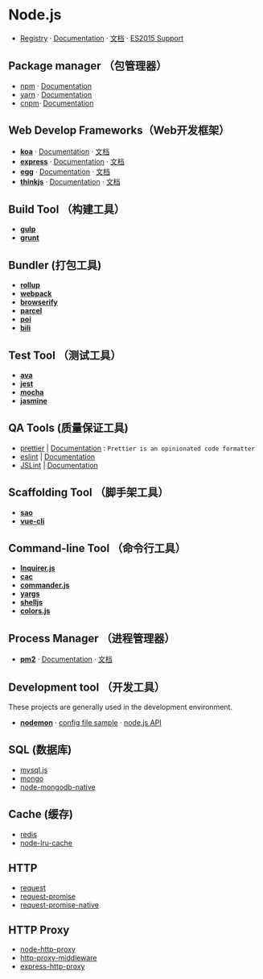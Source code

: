 # Node.js

- [Registry](https://github.com/nodejs/node) · [Documentation](https://nodejs.org/en/docs/) · [文档](http://nodejs.cn/api/) · [ES2015 Support](http://node.green/)

## Package manager （包管理器）

- [npm](https://github.com/npm/npm) · [Documentation](https://docs.npmjs.com/)
- [yarn](https://github.com/yarnpkg/yarn) · [Documentation](https://yarnpkg.com/en/docs)
- [cnpm](https://github.com/cnpm/cnpm)· [Documentation](http://npm.taobao.org/)

## Web Develop Frameworks（Web开发框架）

- [**koa**][1]      · [Documentation][2]  · [文档][3]
- [**express**][4]  · [Documentation][5]  · [文档][6]
- [**egg**][7]      · [Documentation][8]  · [文档][9]
- [**thinkjs**][10] · [Documentation][11] · [文档][12]


## Build Tool （构建工具）

- [**gulp**](https://github.com/gulpjs/gulp)
- [**grunt**](https://github.com/gruntjs/grunt)


## Bundler (打包工具)

- [**rollup**](https://github.com/rollup/rollup)
- [**webpack**](https://github.com/webpack/webpack)
- [**browserify**](https://github.com/browserify/browserify)
- [**parcel**](https://github.com/parcel-bundler/parcel)
- [**poi**](https://github.com/egoist/poi)
- [**bili**](https://github.com/egoist/bili)


## Test Tool （测试工具）

- [**ava**](https://github.com/avajs/ava)
- [**jest**](https://github.com/facebook/jest)
- [**mocha**](https://github.com/mochajs/mocha)
- [**jasmine**](https://github.com/jasmine/jasmine)


## QA Tools (质量保证工具)

* [prettier](https://github.com/prettier/prettier) | [Documentation](https://prettier.io/) : `Prettier is an opinionated code formatter`
* [eslint](https://github.com/eslint/eslint) | [Documentation](https://eslint.org/)
* [JSLint](https://github.com/douglascrockford/JSLint) | [Documentation](https://eslint.org/)


## Scaffolding Tool （脚手架工具）

- [**sao**](https://github.com/saojs/sao)
- [**vue-cli**](https://github.com/vuejs/vue-cli)


## Command-line Tool （命令行工具）

- [**Inquirer.js**](https://github.com/sboudrias/Inquirer.js)
- [**cac**](https://github.com/cacjs/cac)
- [**commander.js**](https://github.com/tj/commander.js)
- [**yargs**](https://github.com/yargs/yargs)
- [**shelljs**](http://documentup.com/shelljs/shelljs)
- [**colors.js**](https://github.com/marak/colors.js/)


## Process Manager （进程管理器）

- [**pm2**](https://github.com/Unitech/PM2/) · [Documentation](http://pm2.keymetrics.io/) · [文档](https://wohugb.gitbooks.io/pm2)


## Development tool （开发工具）

These projects are generally used in the development environment.

- [**nodemon**](https://github.com/remy/nodemon) · [config file sample](https://github.com/remy/nodemon/blob/master/doc/sample-nodemon.md) · [node.js API](https://github.com/remy/nodemon/blob/master/doc/requireable.md)


## SQL (数据库)

- [mysql.js](https://github.com/mysqljs/mysql)
- [mongo](https://github.com/mongodb/mongo)
- [node-mongodb-native](https://github.com/mongodb/node-mongodb-native)


## Cache (缓存)

- [redis](https://github.com/antirez/redis)
- [node-lru-cache](https://github.com/isaacs/node-lru-cache)

## HTTP

- [request](https://github.com/request/request)
- [request-promise](https://github.com/request/request-promise)
- [request-promise-native](https://github.com/request/request-promise-native)

## HTTP Proxy

- [node-http-proxy](https://github.com/nodejitsu/node-http-proxy)
- [http-proxy-middleware](https://github.com/chimurai/http-proxy-middleware)
- [express-http-proxy](https://github.com/villadora/express-http-proxy)


[1]: https://github.com/koajs/koa
[2]: http://koajs.com/
[3]: http://www.koacn.com/
[4]: https://github.com/expressjs/express
[5]: http://expressjs.com/
[6]: http://expressjs.com/zh-cn/
[7]: https://github.com/eggjs/egg/
[8]: https://eggjs.org/en/index.html
[9]: https://eggjs.org/
[10]: https://github.com/thinkjs/thinkjs
[11]: https://thinkjs.org/en/doc/3.0/index.html
[12]: https://thinkjs.org/
